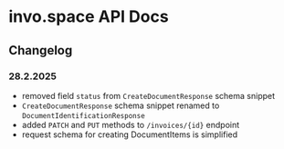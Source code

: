 # invo.space API Docs

## Changelog

### 28.2.2025

- removed field `status` from `CreateDocumentResponse` schema snippet
- `CreateDocumentResponse` schema snippet renamed to `DocumentIdentificationResponse`
- added `PATCH` and `PUT` methods to `/invoices/{id}` endpoint
- request schema for creating DocumentItems is simplified
